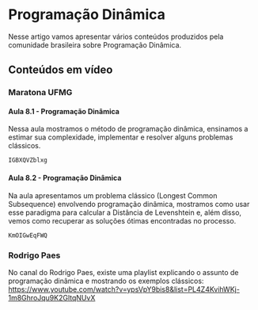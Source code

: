 # Programação Dinâmica

Nesse artigo vamos apresentar vários conteúdos produzidos pela comunidade brasileira sobre Programação Dinâmica.

## Conteúdos em vídeo

### Maratona UFMG

#### Aula 8.1 - Programação Dinâmica

Nessa aula mostramos o método de programação dinâmica, ensinamos a estimar sua complexidade, implementar e resolver alguns problemas clássicos.

```youtube
IGBXQVZblxg
```

#### Aula 8.2 - Programação Dinâmica

Na aula apresentamos um problema clássico (Longest Common Subsequence) envolvendo programação dinâmica, mostramos como usar esse paradigma para calcular a Distância de Levenshtein e, além disso, vemos como recuperar as soluções ótimas encontradas no processo.

```youtube
KmOIGwEqFWQ
```

### Rodrigo Paes

No canal do Rodrigo Paes, existe uma playlist explicando o assunto de programação dinâmica e mostrando os exemplos clássicos: https://www.youtube.com/watch?v=ypsVpY9bis8&list=PL4Z4KvihWKj-1m8GhroJqu9K2GltqNUvX